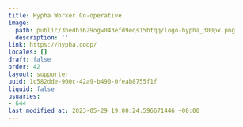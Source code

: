 ```yaml
---
title: Hypha Worker Co-operative
image:
  path: public/3hedhi629ogw043efd9eqs15btqq/logo-hypha_300px.png
  description: ''
link: https://hypha.coop/
locales: []
draft: false
order: 42
layout: supporter
uuid: 1c582dde-900c-42a9-b490-0feab8755f1f
liquid: false
usuaries:
- 644
last_modified_at: 2023-05-29 19:00:24.596671446 +00:00
---
```


